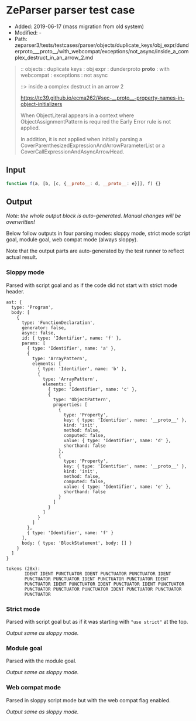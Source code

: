 # ZeParser parser test case

- Added: 2019-06-17 (mass migration from old system)
- Modified: -
- Path: zeparser3/tests/testcases/parser/objects/duplicate_keys/obj_expr/dunderproto___proto__/with_webcompat/exceptions/not_async/inside_a_complex_destruct_in_an_arrow_2.md

> :: objects : duplicate keys : obj expr : dunderproto __proto__ : with webcompat : exceptions : not async
>
> ::> inside a complex destruct in an arrow 2
>
> https://tc39.github.io/ecma262/#sec-__proto__-property-names-in-object-initializers
>
> When ObjectLiteral appears in a context where ObjectAssignmentPattern is required the Early Error rule is not applied.
>
> In addition, it is not applied when initially parsing a CoverParenthesizedExpressionAndArrowParameterList or a CoverCallExpressionAndAsyncArrowHead.

## Input

`````js
function f(a, [b, [c, {__proto__: d, __proto__: e}]], f) {}
`````

## Output

_Note: the whole output block is auto-generated. Manual changes will be overwritten!_

Below follow outputs in four parsing modes: sloppy mode, strict mode script goal, module goal, web compat mode (always sloppy).

Note that the output parts are auto-generated by the test runner to reflect actual result.

### Sloppy mode

Parsed with script goal and as if the code did not start with strict mode header.

`````
ast: {
  type: 'Program',
  body: [
    {
      type: 'FunctionDeclaration',
      generator: false,
      async: false,
      id: { type: 'Identifier', name: 'f' },
      params: [
        { type: 'Identifier', name: 'a' },
        {
          type: 'ArrayPattern',
          elements: [
            { type: 'Identifier', name: 'b' },
            {
              type: 'ArrayPattern',
              elements: [
                { type: 'Identifier', name: 'c' },
                {
                  type: 'ObjectPattern',
                  properties: [
                    {
                      type: 'Property',
                      key: { type: 'Identifier', name: '__proto__' },
                      kind: 'init',
                      method: false,
                      computed: false,
                      value: { type: 'Identifier', name: 'd' },
                      shorthand: false
                    },
                    {
                      type: 'Property',
                      key: { type: 'Identifier', name: '__proto__' },
                      kind: 'init',
                      method: false,
                      computed: false,
                      value: { type: 'Identifier', name: 'e' },
                      shorthand: false
                    }
                  ]
                }
              ]
            }
          ]
        },
        { type: 'Identifier', name: 'f' }
      ],
      body: { type: 'BlockStatement', body: [] }
    }
  ]
}

tokens (28x):
       IDENT IDENT PUNCTUATOR IDENT PUNCTUATOR PUNCTUATOR IDENT
       PUNCTUATOR PUNCTUATOR IDENT PUNCTUATOR PUNCTUATOR IDENT
       PUNCTUATOR IDENT PUNCTUATOR IDENT PUNCTUATOR IDENT PUNCTUATOR
       PUNCTUATOR PUNCTUATOR PUNCTUATOR IDENT PUNCTUATOR PUNCTUATOR
       PUNCTUATOR
`````

### Strict mode

Parsed with script goal but as if it was starting with `"use strict"` at the top.

_Output same as sloppy mode._

### Module goal

Parsed with the module goal.

_Output same as sloppy mode._

### Web compat mode

Parsed in sloppy script mode but with the web compat flag enabled.

_Output same as sloppy mode._
